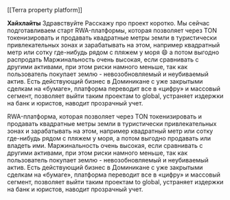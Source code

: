 
[[Terra property platform]]


**Хайхлайты**
Здравствуйте
Расскажу про проект коротко.
Мы сейчас подготавливаем старт RWA-платформы, которая позволяет через TON токенизировать и продавать квадратные метры земли в туристически привлекательных зонах и зарабатывать на этом, например квадратный метр или сотку где-нибудь рядом с пляжем у моря 😄 а потом выгодно распродать 
Маржинальность очень высокая, если сравнивать с другими активами, при этом риски намного меньше, так как пользователь покупает землю - невозобновляемый и неубиваемый актив.
Есть действующий бизнес в Доминикане с уже закрытыми сделкам на «бумаге», платформа переводит все в «цифру» и массовый сегмент, позволяет выйти таким проектам  to global, устраняет издержки на банк и юристов, наводит прозрачный учет.




RWA-платформа, которая позволяет через TON токенизировать и продавать квадратные метры земли в туристически привлекательных зонах и зарабатывать на этом, например квадратный метр или сотку где-нибудь рядом с пляжем у моря, а потом выгодно продавать или владеть ими. 
Маржинальность очень высокая, если сравнивать с другими активами, при этом риски намного меньше, так как пользователь покупает землю - невозобновляемый и неубиваемый актив.
Есть действующий бизнес в Доминикане с уже закрытыми сделкам на «бумаге», платформа переводит все в «цифру» и массовый сегмент, позволяет выйти таким проектам  to global, устраняет издержки на банк и юристов, наводит прозрачный учет.